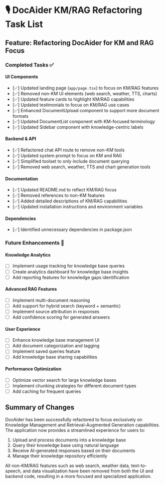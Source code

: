# 🎙️ DocAider KM/RAG Refactoring Task List

## Feature: Refactoring DocAider for KM and RAG Focus

### Completed Tasks ✅

#### UI Components
- [✅] Updated landing page (`app/page.tsx`) to focus on KM/RAG features
- [✅] Removed non-KM UI elements (web search, weather, TTS, charts)
- [✅] Updated feature cards to highlight KM/RAG capabilities
- [✅] Updated testimonials to focus on KM/RAG use cases
- [✅] Enhanced DocumentUpload component to support more document formats
- [✅] Updated DocumentList component with KM-focused terminology
- [✅] Updated Sidebar component with knowledge-centric labels

#### Backend & API
- [✅] Refactored chat API route to remove non-KM tools
- [✅] Updated system prompt to focus on KM and RAG
- [✅] Simplified toolset to only include document querying
- [✅] Removed web search, weather, TTS and chart generation tools

#### Documentation
- [✅] Updated README.md to reflect KM/RAG focus
- [✅] Removed references to non-KM features
- [✅] Added detailed descriptions of KM/RAG capabilities
- [✅] Updated installation instructions and environment variables

#### Dependencies
- [✅] Identified unnecessary dependencies in package.json

### Future Enhancements 🚀

#### Knowledge Analytics
- [ ] Implement usage tracking for knowledge base queries
- [ ] Create analytics dashboard for knowledge base insights
- [ ] Add reporting features for knowledge gaps identification

#### Advanced RAG Features
- [ ] Implement multi-document reasoning
- [ ] Add support for hybrid search (keyword + semantic)
- [ ] Implement source attribution in responses
- [ ] Add confidence scoring for generated answers

#### User Experience
- [ ] Enhance knowledge base management UI
- [ ] Add document categorization and tagging
- [ ] Implement saved queries feature
- [ ] Add knowledge base sharing capabilities

#### Performance Optimization
- [ ] Optimize vector search for large knowledge bases
- [ ] Implement chunking strategies for different document types
- [ ] Add caching for frequent queries

## Summary of Changes

DocAider has been successfully refactored to focus exclusively on Knowledge Management and Retrieval-Augmented Generation capabilities. The application now provides a streamlined experience for users to:

1. Upload and process documents into a knowledge base
2. Query their knowledge base using natural language
3. Receive AI-generated responses based on their documents
4. Manage their knowledge repository efficiently

All non-KM/RAG features such as web search, weather data, text-to-speech, and data visualization have been removed from both the UI and backend code, resulting in a more focused and specialized application.
